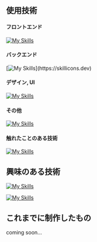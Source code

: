## 使用技術
#### フロントエンド
[![My Skills](https://skillicons.dev/icons?i=js,ts,react,nextjs,nodejs)](https://skillicons.dev)

#### バックエンド
[![My Skills](https://skillicons.dev/icons?i=go,docker,)](https://skillicons.dev)

#### デザイン, UI
[![My Skills](https://skillicons.dev/icons?i=scss,tailwind,materialui,figma)](https://skillicons.dev)

#### その他
[![My Skills](https://skillicons.dev/icons?i=twitter,vscode,github)](https://skillicons.dev)

#### 触れたことのある技術
[![My Skills](https://skillicons.dev/icons?i=ruby,arduino,firebase,postgres,postman)](https://skillicons.dev)

## 興味のある技術
[![My Skills](https://skillicons.dev/icons?i=astro,nestjs,prisma,rails)](https://skillicons.dev)  

[![My Skills](https://skillicons.dev/icons?i=supabase,mongodb,mysql)](https://skillicons.dev)

## これまでに制作したもの
coming soon...
